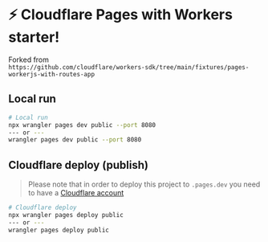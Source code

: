 # ⚡️ Cloudflare Pages with Workers starter!

Forked from <br>
`https://github.com/cloudflare/workers-sdk/tree/main/fixtures/pages-workerjs-with-routes-app`

## Local run

```bash
# Local run
npx wrangler pages dev public --port 8080
--- or ---
wrangler pages dev public --port 8080
```

## Cloudflare deploy (publish)

> Please note that in order to deploy this project to `.pages.dev` you need to have a [Cloudflare account](https://dash.cloudflare.com/login)

```bash
# Cloudflare deploy
npx wrangler pages deploy public
--- or ---
wrangler pages deploy public
```
